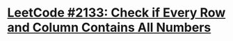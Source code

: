 # [LeetCode #2133: Check if Every Row and Column Contains All Numbers](https://leetcode.com/problems/check-if-every-row-and-column-contains-all-numbers/)
